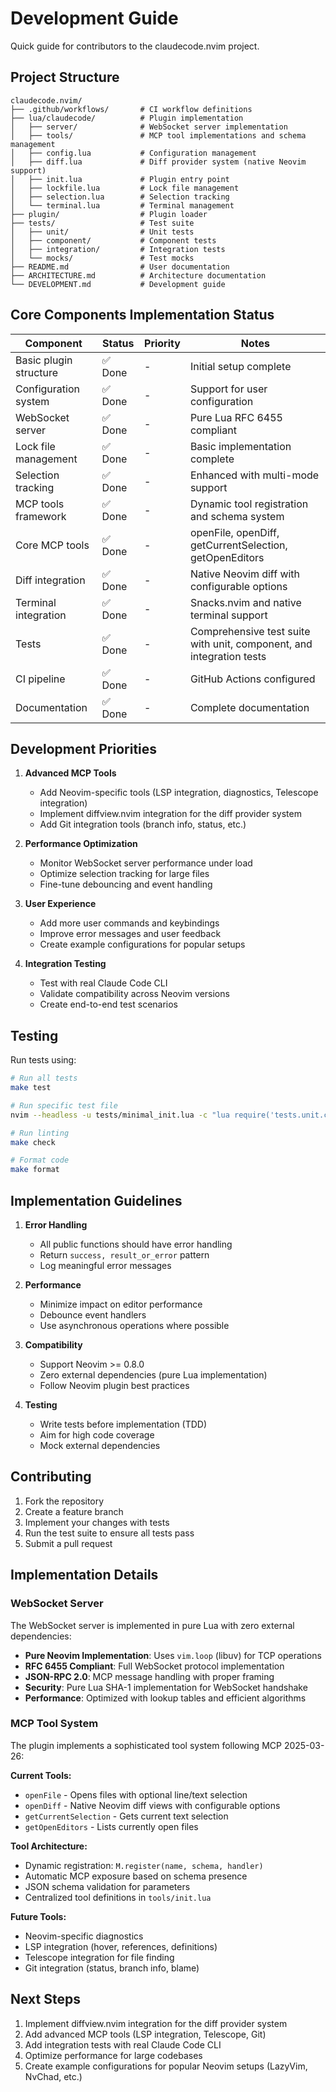# Development Guide

Quick guide for contributors to the claudecode.nvim project.

## Project Structure

```none
claudecode.nvim/
├── .github/workflows/       # CI workflow definitions
├── lua/claudecode/          # Plugin implementation
│   ├── server/              # WebSocket server implementation
│   ├── tools/               # MCP tool implementations and schema management
│   ├── config.lua           # Configuration management
│   ├── diff.lua             # Diff provider system (native Neovim support)
│   ├── init.lua             # Plugin entry point
│   ├── lockfile.lua         # Lock file management
│   ├── selection.lua        # Selection tracking
│   └── terminal.lua         # Terminal management
├── plugin/                  # Plugin loader
├── tests/                   # Test suite
│   ├── unit/                # Unit tests
│   ├── component/           # Component tests
│   ├── integration/         # Integration tests
│   └── mocks/               # Test mocks
├── README.md                # User documentation
├── ARCHITECTURE.md          # Architecture documentation
└── DEVELOPMENT.md           # Development guide
```

## Core Components Implementation Status

| Component              | Status  | Priority | Notes                                                                |
| ---------------------- | ------- | -------- | -------------------------------------------------------------------- |
| Basic plugin structure | ✅ Done | -        | Initial setup complete                                               |
| Configuration system   | ✅ Done | -        | Support for user configuration                                       |
| WebSocket server       | ✅ Done | -        | Pure Lua RFC 6455 compliant                                          |
| Lock file management   | ✅ Done | -        | Basic implementation complete                                        |
| Selection tracking     | ✅ Done | -        | Enhanced with multi-mode support                                     |
| MCP tools framework    | ✅ Done | -        | Dynamic tool registration and schema system                          |
| Core MCP tools         | ✅ Done | -        | openFile, openDiff, getCurrentSelection, getOpenEditors              |
| Diff integration       | ✅ Done | -        | Native Neovim diff with configurable options                         |
| Terminal integration   | ✅ Done | -        | Snacks.nvim and native terminal support                              |
| Tests                  | ✅ Done | -        | Comprehensive test suite with unit, component, and integration tests |
| CI pipeline            | ✅ Done | -        | GitHub Actions configured                                            |
| Documentation          | ✅ Done | -        | Complete documentation                                               |

## Development Priorities

1. **Advanced MCP Tools**

   - Add Neovim-specific tools (LSP integration, diagnostics, Telescope integration)
   - Implement diffview.nvim integration for the diff provider system
   - Add Git integration tools (branch info, status, etc.)

2. **Performance Optimization**

   - Monitor WebSocket server performance under load
   - Optimize selection tracking for large files
   - Fine-tune debouncing and event handling

3. **User Experience**

   - Add more user commands and keybindings
   - Improve error messages and user feedback
   - Create example configurations for popular setups

4. **Integration Testing**
   - Test with real Claude Code CLI
   - Validate compatibility across Neovim versions
   - Create end-to-end test scenarios

## Testing

Run tests using:

```bash
# Run all tests
make test

# Run specific test file
nvim --headless -u tests/minimal_init.lua -c "lua require('tests.unit.config_spec')"

# Run linting
make check

# Format code
make format
```

## Implementation Guidelines

1. **Error Handling**

   - All public functions should have error handling
   - Return `success, result_or_error` pattern
   - Log meaningful error messages

2. **Performance**

   - Minimize impact on editor performance
   - Debounce event handlers
   - Use asynchronous operations where possible

3. **Compatibility**

   - Support Neovim >= 0.8.0
   - Zero external dependencies (pure Lua implementation)
   - Follow Neovim plugin best practices

4. **Testing**
   - Write tests before implementation (TDD)
   - Aim for high code coverage
   - Mock external dependencies

## Contributing

1. Fork the repository
2. Create a feature branch
3. Implement your changes with tests
4. Run the test suite to ensure all tests pass
5. Submit a pull request

## Implementation Details

### WebSocket Server

The WebSocket server is implemented in pure Lua with zero external dependencies:

- **Pure Neovim Implementation**: Uses `vim.loop` (libuv) for TCP operations
- **RFC 6455 Compliant**: Full WebSocket protocol implementation
- **JSON-RPC 2.0**: MCP message handling with proper framing
- **Security**: Pure Lua SHA-1 implementation for WebSocket handshake
- **Performance**: Optimized with lookup tables and efficient algorithms

### MCP Tool System

The plugin implements a sophisticated tool system following MCP 2025-03-26:

**Current Tools:**

- `openFile` - Opens files with optional line/text selection
- `openDiff` - Native Neovim diff views with configurable options
- `getCurrentSelection` - Gets current text selection
- `getOpenEditors` - Lists currently open files

**Tool Architecture:**

- Dynamic registration: `M.register(name, schema, handler)`
- Automatic MCP exposure based on schema presence
- JSON schema validation for parameters
- Centralized tool definitions in `tools/init.lua`

**Future Tools:**

- Neovim-specific diagnostics
- LSP integration (hover, references, definitions)
- Telescope integration for file finding
- Git integration (status, branch info, blame)

## Next Steps

1. Implement diffview.nvim integration for the diff provider system
2. Add advanced MCP tools (LSP integration, Telescope, Git)
3. Add integration tests with real Claude Code CLI
4. Optimize performance for large codebases
5. Create example configurations for popular Neovim setups (LazyVim, NvChad, etc.)
